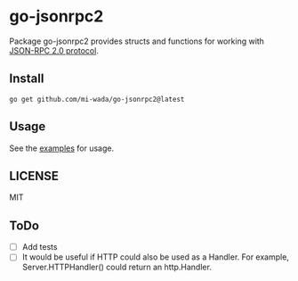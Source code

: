 # go-jsonrpc2

Package go-jsonrpc2 provides structs and functions for working with [JSON-RPC 2.0 protocol](https://www.jsonrpc.org/specification).

## Install

```shell
go get github.com/mi-wada/go-jsonrpc2@latest
```

## Usage

See the [examples](https://github.com/mi-wada/go-jsonrpc2/tree/main/examples) for usage.

## LICENSE

MIT

## ToDo

- [ ] Add tests
- [ ] It would be useful if HTTP could also be used as a Handler. For example, Server.HTTPHandler() could return an http.Handler.
